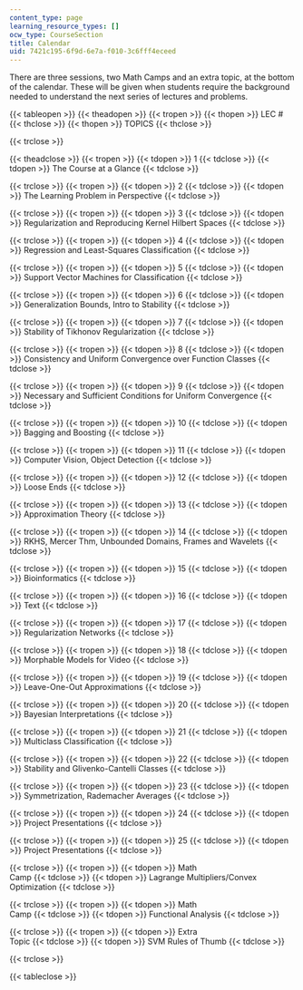```yaml
---
content_type: page
learning_resource_types: []
ocw_type: CourseSection
title: Calendar
uid: 7421c195-6f9d-6e7a-f010-3c6fff4eceed
---
```


There are three sessions, two Math Camps and an extra topic, at the bottom of the calendar. These will be given when students require the background needed to understand the next series of lectures and problems.

{{< tableopen >}}
{{< theadopen >}}
{{< tropen >}}
{{< thopen >}}
LEC #
{{< thclose >}}
{{< thopen >}}
TOPICS
{{< thclose >}}

{{< trclose >}}

{{< theadclose >}}
{{< tropen >}}
{{< tdopen >}}
1
{{< tdclose >}}
{{< tdopen >}}
The Course at a Glance
{{< tdclose >}}

{{< trclose >}}
{{< tropen >}}
{{< tdopen >}}
2
{{< tdclose >}}
{{< tdopen >}}
The Learning Problem in Perspective
{{< tdclose >}}

{{< trclose >}}
{{< tropen >}}
{{< tdopen >}}
3
{{< tdclose >}}
{{< tdopen >}}
Regularization and Reproducing Kernel Hilbert Spaces
{{< tdclose >}}

{{< trclose >}}
{{< tropen >}}
{{< tdopen >}}
4
{{< tdclose >}}
{{< tdopen >}}
Regression and Least-Squares Classification
{{< tdclose >}}

{{< trclose >}}
{{< tropen >}}
{{< tdopen >}}
5
{{< tdclose >}}
{{< tdopen >}}
Support Vector Machines for Classification
{{< tdclose >}}

{{< trclose >}}
{{< tropen >}}
{{< tdopen >}}
6
{{< tdclose >}}
{{< tdopen >}}
Generalization Bounds, Intro to Stability
{{< tdclose >}}

{{< trclose >}}
{{< tropen >}}
{{< tdopen >}}
7
{{< tdclose >}}
{{< tdopen >}}
Stability of Tikhonov Regularization
{{< tdclose >}}

{{< trclose >}}
{{< tropen >}}
{{< tdopen >}}
8
{{< tdclose >}}
{{< tdopen >}}
Consistency and Uniform Convergence over Function Classes
{{< tdclose >}}

{{< trclose >}}
{{< tropen >}}
{{< tdopen >}}
9
{{< tdclose >}}
{{< tdopen >}}
Necessary and Sufficient Conditions for Uniform Convergence
{{< tdclose >}}

{{< trclose >}}
{{< tropen >}}
{{< tdopen >}}
10
{{< tdclose >}}
{{< tdopen >}}
Bagging and Boosting
{{< tdclose >}}

{{< trclose >}}
{{< tropen >}}
{{< tdopen >}}
11
{{< tdclose >}}
{{< tdopen >}}
Computer Vision, Object Detection
{{< tdclose >}}

{{< trclose >}}
{{< tropen >}}
{{< tdopen >}}
12
{{< tdclose >}}
{{< tdopen >}}
Loose Ends
{{< tdclose >}}

{{< trclose >}}
{{< tropen >}}
{{< tdopen >}}
13
{{< tdclose >}}
{{< tdopen >}}
Approximation Theory
{{< tdclose >}}

{{< trclose >}}
{{< tropen >}}
{{< tdopen >}}
14
{{< tdclose >}}
{{< tdopen >}}
RKHS, Mercer Thm, Unbounded Domains, Frames and Wavelets
{{< tdclose >}}

{{< trclose >}}
{{< tropen >}}
{{< tdopen >}}
15
{{< tdclose >}}
{{< tdopen >}}
Bioinformatics
{{< tdclose >}}

{{< trclose >}}
{{< tropen >}}
{{< tdopen >}}
16
{{< tdclose >}}
{{< tdopen >}}
Text
{{< tdclose >}}

{{< trclose >}}
{{< tropen >}}
{{< tdopen >}}
17
{{< tdclose >}}
{{< tdopen >}}
Regularization Networks
{{< tdclose >}}

{{< trclose >}}
{{< tropen >}}
{{< tdopen >}}
18
{{< tdclose >}}
{{< tdopen >}}
Morphable Models for Video
{{< tdclose >}}

{{< trclose >}}
{{< tropen >}}
{{< tdopen >}}
19
{{< tdclose >}}
{{< tdopen >}}
Leave-One-Out Approximations
{{< tdclose >}}

{{< trclose >}}
{{< tropen >}}
{{< tdopen >}}
20
{{< tdclose >}}
{{< tdopen >}}
Bayesian Interpretations
{{< tdclose >}}

{{< trclose >}}
{{< tropen >}}
{{< tdopen >}}
21
{{< tdclose >}}
{{< tdopen >}}
Multiclass Classification
{{< tdclose >}}

{{< trclose >}}
{{< tropen >}}
{{< tdopen >}}
22
{{< tdclose >}}
{{< tdopen >}}
Stability and Glivenko-Cantelli Classes
{{< tdclose >}}

{{< trclose >}}
{{< tropen >}}
{{< tdopen >}}
23
{{< tdclose >}}
{{< tdopen >}}
Symmetrization, Rademacher Averages
{{< tdclose >}}

{{< trclose >}}
{{< tropen >}}
{{< tdopen >}}
24
{{< tdclose >}}
{{< tdopen >}}
Project Presentations
{{< tdclose >}}

{{< trclose >}}
{{< tropen >}}
{{< tdopen >}}
25
{{< tdclose >}}
{{< tdopen >}}
Project Presentations
{{< tdclose >}}

{{< trclose >}}
{{< tropen >}}
{{< tdopen >}}
Math  
Camp
{{< tdclose >}}
{{< tdopen >}}
Lagrange Multipliers/Convex Optimization
{{< tdclose >}}

{{< trclose >}}
{{< tropen >}}
{{< tdopen >}}
Math  
Camp
{{< tdclose >}}
{{< tdopen >}}
Functional Analysis
{{< tdclose >}}

{{< trclose >}}
{{< tropen >}}
{{< tdopen >}}
Extra  
Topic
{{< tdclose >}}
{{< tdopen >}}
SVM Rules of Thumb
{{< tdclose >}}

{{< trclose >}}

{{< tableclose >}}